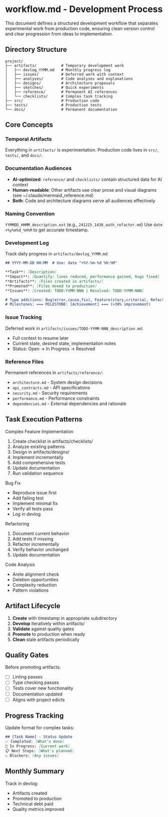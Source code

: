 # workflow.md - Development Process

This document defines a structured development workflow that separates experimental work from production code, ensuring clean version control and clear progression from ideas to implementation.

## Directory Structure

```
project/
├── artifacts/           # Temporary development work
│   ├── devlog_YYMM.md   # Monthly progress log
│   ├── issues/          # Deferred work with context
│   ├── analyses/        # Code analyses and explanations
│   ├── designs/         # Architecture proposals
│   ├── sketches/        # Quick experiments
│   ├── reference/       # Permanent AI references
│   └── checklists/      # Complex task tracking
├── src/                 # Production code
├── tests/               # Production tests
└── docs/                # Permanent documentation
```

## Core Concepts

### Temporal Artifacts
Everything in `artifacts/` is experimentation. Production code lives in `src/`, `tests/`, and `docs/`.

### Documentation Audiences
- **AI-optimized**: `reference/` and `checklists/` contain structured data for AI context
- **Human-readable**: Other artifacts use clear prose and visual diagrams (see ~/.claude/mermaid_reference.md)
- **Both**: Code and architecture diagrams serve all audiences effectively

### Naming Convention
`YYMMDD_HHMM_description.ext` (e.g., `241215_1430_auth_refactor.md`)
Use `date +%y%m%d_%H%M` to get accurate timestamp.

### Development Log
Track daily progress in `artifacts/devlog_YYMM.md`:
```markdown
## YYYY-MM-DD HH:MM  # Use: date "+%Y-%m-%d %H:%M"

**Task**: [Description]
**Impact**: [Quantify: lines reduced, performance gained, bugs fixed]
**Artifacts**: [Files created in artifacts/]
**Promoted**: [Files moved to production]
**Issues**: [Created: TODO-YYMM-NNN | Resolved: TODO-YYMM-NNN]

# Type additions: Bug(error,cause,fix), Feature(story,criteria), Refactor(metrics), Research(decisions)
# Milestones: === MILESTONE: [Achievement] === (>30% improvement)
```

### Issue Tracking
Deferred work in `artifacts/issues/TODO-YYMM-NNN_description.md`:
- Full context to resume later
- Current state, desired state, implementation notes
- Status: Open → In Progress → Resolved

### Reference Files
Permanent references in `artifacts/reference/`:
- `architecture.md` - System design decisions
- `api_contracts.md` - API specifications
- `security.md` - Security requirements
- `performance.md` - Performance constraints
- `dependencies.md` - External dependencies and rationale

## Task Execution Patterns

<task>Complex Feature Implementation</task>
<process>
1. Create checklist in artifacts/checklists/
2. Analyze existing patterns
3. Design in artifacts/designs/
4. Implement incrementally
5. Add comprehensive tests
6. Update documentation
7. Run validation sequence
</process>

<task>Bug Fix</task>
<requirements>
- Reproduce issue first
- Add failing test
- Implement minimal fix
- Verify all tests pass
- Log in devlog
</requirements>

<task>Refactoring</task>
<approach>
1. Document current behavior
2. Add tests if missing
3. Refactor incrementally
4. Verify behavior unchanged
5. Update documentation
</approach>

<task>Code Analysis</task>
<focus>
- Arete alignment check
- Deletion opportunities
- Complexity reduction
- Pattern violations
</focus>

## Artifact Lifecycle

1. **Create** with timestamp in appropriate subdirectory
2. **Develop** iteratively within artifacts/
3. **Validate** against quality gates
4. **Promote** to production when ready
5. **Clean** stale artifacts periodically

## Quality Gates

Before promoting artifacts:
- [ ] Linting passes
- [ ] Type checking passes
- [ ] Tests cover new functionality
- [ ] Documentation updated
- [ ] Aligns with project edicts

## Progress Tracking

Update format for complex tasks:
```markdown
## [Task Name] - Status Update
✅ Completed: [What's done]
🔄 In Progress: [Current work]
📋 Next Steps: [What's planned]
⚠️ Blockers: [Any issues]
```

## Monthly Summary
Track in devlog:
- Artifacts created
- Promoted to production
- Technical debt paid
- Quality metrics improved
